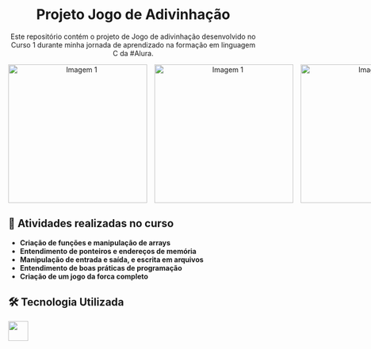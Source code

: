 <h1 align="center"> Projeto Jogo de Adivinhação </h1>
<p align="center"> Este repositório contém o projeto de Jogo de adivinhação desenvolvido no Curso 1 durante minha jornada de aprendizado na formação em linguagem C da #Alura. </p>


<div align="center" style="display: flex; gap: 15px;">
  <img src="https://github.com/user-attachments/assets/e587a1b7-ecea-44d3-9c87-4f6e90c857c5" alt="Imagem 1" style="width: 280px; height: auto;">
  <img src="https://github.com/user-attachments/assets/abe490ce-d343-4111-a0f7-a7be4a0f1bf3" alt="Imagem 1" style="width: 280px; height: auto;">
  <img src="https://github.com/user-attachments/assets/c61a7fba-8f0b-47ba-b03b-a9736d0fec2c" alt="Imagem 1" style="width: 280px; height: auto;">
</div>

## 🚀 Atividades realizadas no curso

- **Criação de funções e manipulação de arrays**
- **Entendimento de ponteiros e endereços de memória**
- **Manipulação de entrada e saída, e escrita em arquivos**
- **Entendimento de boas práticas de programação**
- **Criação de um jogo da forca completo**


## 🛠️ Tecnologia Utilizada
<img src="https://cdn.jsdelivr.net/gh/devicons/devicon@latest/icons/c/c-original.svg" width="40px" height="40px"/>
